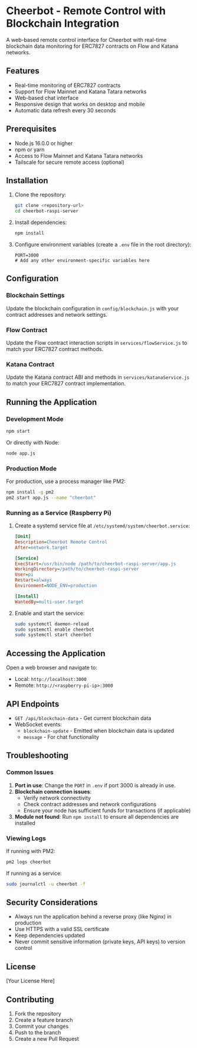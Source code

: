 # Cheerbot - Remote Control with Blockchain Integration

A web-based remote control interface for Cheerbot with real-time blockchain data monitoring for ERC7827 contracts on Flow and Katana networks.

## Features

- Real-time monitoring of ERC7827 contracts
- Support for Flow Mainnet and Katana Tatara networks
- Web-based chat interface
- Responsive design that works on desktop and mobile
- Automatic data refresh every 30 seconds

## Prerequisites

- Node.js 16.0.0 or higher
- npm or yarn
- Access to Flow Mainnet and Katana Tatara networks
- Tailscale for secure remote access (optional)

## Installation

1. Clone the repository:
   ```bash
   git clone <repository-url>
   cd cheerbot-raspi-server
   ```

2. Install dependencies:
   ```bash
   npm install
   ```

3. Configure environment variables (create a `.env` file in the root directory):
   ```env
   PORT=3000
   # Add any other environment-specific variables here
   ```

## Configuration

### Blockchain Settings

Update the blockchain configuration in `config/blockchain.js` with your contract addresses and network settings.

### Flow Contract

Update the Flow contract interaction scripts in `services/flowService.js` to match your ERC7827 contract methods.

### Katana Contract

Update the Katana contract ABI and methods in `services/katanaService.js` to match your ERC7827 contract implementation.

## Running the Application

### Development Mode

```bash
npm start
```

Or directly with Node:

```bash
node app.js
```

### Production Mode

For production, use a process manager like PM2:

```bash
npm install -g pm2
pm2 start app.js --name "cheerbot"
```

### Running as a Service (Raspberry Pi)

1. Create a systemd service file at `/etc/systemd/system/cheerbot.service`:

   ```ini
   [Unit]
   Description=Cheerbot Remote Control
   After=network.target

   [Service]
   ExecStart=/usr/bin/node /path/to/cheerbot-raspi-server/app.js
   WorkingDirectory=/path/to/cheerbot-raspi-server
   User=pi
   Restart=always
   Environment=NODE_ENV=production
   
   [Install]
   WantedBy=multi-user.target
   ```

2. Enable and start the service:
   ```bash
   sudo systemctl daemon-reload
   sudo systemctl enable cheerbot
   sudo systemctl start cheerbot
   ```

## Accessing the Application

Open a web browser and navigate to:
- Local: `http://localhost:3000`
- Remote: `http://<raspberry-pi-ip>:3000`

## API Endpoints

- `GET /api/blockchain-data` - Get current blockchain data
- WebSocket events:
  - `blockchain-update` - Emitted when blockchain data is updated
  - `message` - For chat functionality

## Troubleshooting

### Common Issues

1. **Port in use**: Change the `PORT` in `.env` if port 3000 is already in use.
2. **Blockchain connection issues**:
   - Verify network connectivity
   - Check contract addresses and network configurations
   - Ensure your node has sufficient funds for transactions (if applicable)
3. **Module not found**: Run `npm install` to ensure all dependencies are installed

### Viewing Logs

If running with PM2:
```bash
pm2 logs cheerbot
```

If running as a service:
```bash
sudo journalctl -u cheerbot -f
```

## Security Considerations

- Always run the application behind a reverse proxy (like Nginx) in production
- Use HTTPS with a valid SSL certificate
- Keep dependencies updated
- Never commit sensitive information (private keys, API keys) to version control

## License

[Your License Here]

## Contributing

1. Fork the repository
2. Create a feature branch
3. Commit your changes
4. Push to the branch
5. Create a new Pull Request
